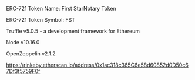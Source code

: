 ERC-721 Token Name: First StarNotary Token

ERC-721 Token Symbol: FST

Truffle v5.0.5 - a development framework for Ethereum

Node v10.16.0

OpenZeppelin v2.1.2

https://rinkeby.etherscan.io/address/0x1ac318c365C6e58d60852d0D50c67Df3f5759F0f
